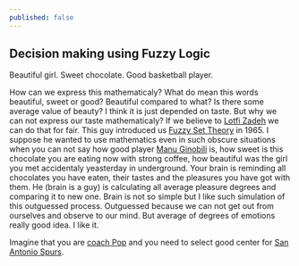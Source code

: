 ```yaml
---
published: false
---
```

## Decision making using Fuzzy Logic

Beautiful girl. Sweet chocolate. Good basketball player.

How can we express this mathematicaly? What do mean this words beautiful, sweet or good? Beautiful compared to what? Is there some average value of beauty? I think it is just depended on taste. But why we can not express our taste mathematicaly? If we believe to [Lotfi Zadeh](https://en.wikipedia.org/wiki/Lotfi_A._Zadeh) we can do that for fair. This guy introduced us [Fuzzy Set Theory](https://en.wikipedia.org/wiki/Fuzzy_set) in 1965. I suppose he wanted to use mathematics even in such obscure situations when you can not say how good player [Manu Ginobili](https://en.wikipedia.org/wiki/Manu_Gin%C3%B3bili) is, how sweet is this chocolate you are eating now with strong coffee, how beautiful was the girl you met accidentaly yeasterday in underground. Your brain is reminding all chocolates you have eaten, their tastes and the pleasures you have got with them. He (brain is a guy) is calculating all average pleasure degrees and comparing it to new one. Brain is not so simple but I like such simulation of this outguessed process. Outguessed because we can not get out from ourselves and observe to our mind. But average of degrees of emotions really good idea. I like it. 

Imagine that you are [coach Pop](https://en.wikipedia.org/wiki/Gregg_Popovich) and you need to select good center for [San Antonio Spurs](https://en.wikipedia.org/wiki/San_Antonio_Spurs).
